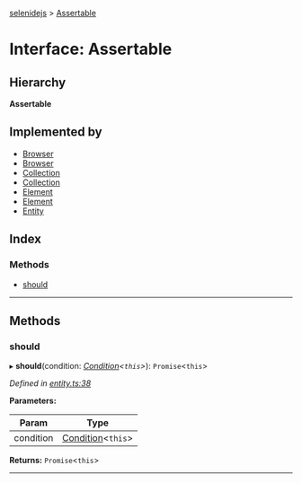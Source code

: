 [selenidejs](../README.md) > [Assertable](../interfaces/assertable.md)

# Interface: Assertable

## Hierarchy

**Assertable**

## Implemented by

* [Browser](../classes/browser.md)
* [Browser](../classes/browser.md)
* [Collection](../classes/collection.md)
* [Collection](../classes/collection.md)
* [Element](../classes/element.md)
* [Element](../classes/element.md)
* [Entity](../classes/entity.md)

## Index

### Methods

* [should](assertable.md#should)

---

## Methods

<a id="should"></a>

###  should

▸ **should**(condition: *[Condition](../classes/condition.md)<`this`>*): `Promise`<`this`>

*Defined in [entity.ts:38](https://github.com/KnowledgeExpert/selenidejs/blob/master/lib/entity.ts#L38)*

**Parameters:**

| Param | Type |
| ------ | ------ |
| condition | [Condition](../classes/condition.md)<`this`> |

**Returns:** `Promise`<`this`>

___

